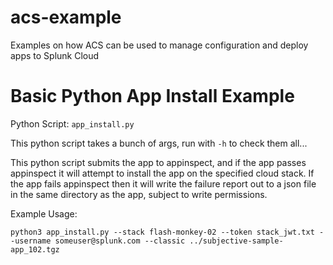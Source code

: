 # acs-example
Examples on how ACS can be used to manage configuration and deploy apps to Splunk Cloud
# Basic Python App Install Example
Python Script: `app_install.py`

This python script takes a bunch of args, run with `-h` to check them all...

This python script submits the app to appinspect, and if the app passes appinspect it will attempt to install the app on the specified cloud stack.
If the app fails appinspect then it will write the failure report out to a json file in the same directory as the app, subject to write permissions.

Example Usage:

`python3 app_install.py --stack flash-monkey-02 --token stack_jwt.txt --username someuser@splunk.com --classic ../subjective-sample-app_102.tgz`

